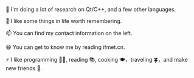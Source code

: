 🔭 I'm doing a lot of research on Qt/C++, and a few other languages.

🌱 I like some things in life worth remembering.

📫 You can find my contact information on the left.

😄 You can get to know me by reading ifmet.cn.

⚡ I like programming 👨‍💻, reading 📚, cooking 🍽，traveling 🍀，and make new friends 🙈.


<!---
tingzhehong/tingzhehong is a ✨ special ✨ repository because its `README.md` (this file) appears on your GitHub profile.
You can click the Preview link to take a look at your changes.
--->
